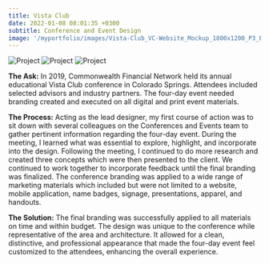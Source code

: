 ```yaml
---
title: Vista Club
date: 2022-01-08 08:01:35 +0300
subtitle: Conference and Event Design
image: '/myportfolio/images/Vista-Club_VC-Website_Mockup_1800x1200_P3_E1.jpg'
---
```


<div class="gallery-box">
  <div class="gallery">
    <img src="/myportfolio/images/Vista-Club_Shirt_Mockup_680x680_P3_E2.jpg" loading="lazy" alt="Project">
    <img src="/myportfolio/images/Vista-Club_Mobile_Website_680x680_P3_E3.png" loading="lazy" alt="Project">
    <img src="/myportfolio/images/Vista_Agenda_Website_Mockup_680x680_P3_E4.jpg" loading="lazy" alt="Project">
  </div>
</div>

<B>The Ask:</b> In 2019, Commonwealth Financial Network held its annual educational Vista Club conference in Colorado Springs. Attendees included selected advisors and industry partners. The four-day event needed branding created and executed on all digital and print event materials.

<B>The Process:</b> Acting as the lead designer, my first course of action was to sit down with several colleagues on the Conferences and Events team to gather pertinent information regarding the four-day event. During the meeting, I learned what was essential to explore, highlight, and incorporate into the design. Following the meeting, I continued to do more research and created three concepts which were then presented to the client. We continued to work together to incorporate feedback until the final branding was finalized. The conference branding was applied to a wide range of marketing materials which included but were not limited to a website, mobile application, name badges, signage, presentations, apparel, and handouts.

<B>The Solution:</b> The final branding was successfully applied to all materials on time and within budget. The design was unique to the conference while representative of the area and architecture. It allowed for a clean, distinctive, and professional appearance that made the four-day event feel customized to the attendees, enhancing the overall experience.